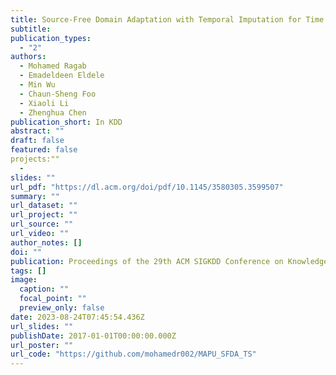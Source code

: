 ```yaml
---
title: Source-Free Domain Adaptation with Temporal Imputation for Time Series Data
subtitle: 
publication_types:
  - "2"
authors:
  - Mohamed Ragab
  - Emadeldeen Eldele
  - Min Wu
  - Chaun-Sheng Foo
  - Xiaoli Li
  - Zhenghua Chen
publication_short: In KDD
abstract: ""
draft: false
featured: false
projects:""
  - 
slides: ""
url_pdf: "https://dl.acm.org/doi/pdf/10.1145/3580305.3599507"
summary: ""
url_dataset: ""
url_project: ""
url_source: ""
url_video: ""
author_notes: []
doi: ""
publication: Proceedings of the 29th ACM SIGKDD Conference on Knowledge Discovery and Data Mining
tags: []
image:
  caption: ""
  focal_point: ""
  preview_only: false
date: 2023-08-24T07:45:54.436Z
url_slides: ""
publishDate: 2017-01-01T00:00:00.000Z
url_poster: ""
url_code: "https://github.com/mohamedr002/MAPU_SFDA_TS"
---
```


